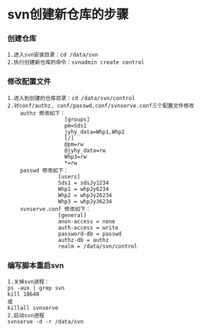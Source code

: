 # svn创建新仓库的步骤
### 创建仓库
    1.进入svn安装目录：cd /data/svn
    2.执行创建新仓库的命令：svnadmin create control
### 修改配置文件
    1.进入到创建的仓库目录：cd /data/svn/control
    2.对conf/authz, conf/passwd,conf/svnserve.conf三个配置文件修改
        authz 修改如下：
                      [groups]
                      pm=Sds1
                      jyhy_data=Whp1,Whp2
                      [/]
                      @pm=rw
                      @jyhy_data=rw
                      Whp3=rw
                      *=rw
        passwd 修改如下：
                    [users]
                    Sds1 = sdsJy1234
                    Whp1 = whpJy6234
                    Whp2 = whpJy26234
                    Whp3 = whpJy36234
        svnserve.conf 修改如下：
                    [general]
                    anon-access = none
                    auth-access = write
                    password-db = passwd
                    authz-db = authz
                    realm = /data/svn/control
### 编写脚本重启svn
    1.关掉svn进程：
    ps -aux | grep svn
    kill 18648
    或
    killall svnserve
    2.启动svn进程
    svnserve -d -r /data/svn



